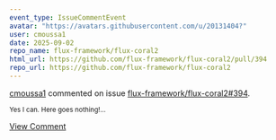 ```yaml
---
event_type: IssueCommentEvent
avatar: "https://avatars.githubusercontent.com/u/20131404?"
user: cmoussa1
date: 2025-09-02
repo_name: flux-framework/flux-coral2
html_url: https://github.com/flux-framework/flux-coral2/pull/394
repo_url: https://github.com/flux-framework/flux-coral2
---
```


<a href='https://github.com/cmoussa1' target='_blank'>cmoussa1</a> commented on issue <a href='https://github.com/flux-framework/flux-coral2/pull/394' target='_blank'>flux-framework/flux-coral2#394</a>.

<small>Yes I can. Here goes nothing!...</small>

<a href='https://github.com/flux-framework/flux-coral2/pull/394' target='_blank'>View Comment</a>